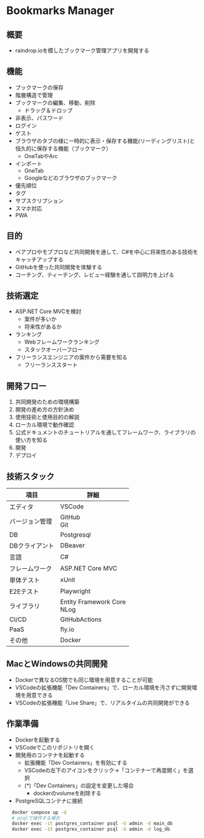 # Bookmarks Manager

## 概要

- raindrop.ioを模したブックマーク管理アプリを開発する

## 機能

- ブックマークの保存
- 階層構造で管理
- ブックマークの編集、移動、削除
  - ドラッグ＆ドロップ
- 非表示、パスワード
- ログイン
- ゲスト
- ブラウザのタブの様に一時的に表示・保存する機能(リーディングリスト)と恒久的に保存する機能（ブックマーク）
  - OneTabやArc
- インポート
  - OneTab
  - Googleなどのブラウザのブックマーク
- 優先順位
- タグ
- サブスクリプション
- スマホ対応
- PWA

## 目的

- ペアプロやモブプロなど共同開発を通して、C#を中心に将来性のある技術をキャッチアップする
- GitHubを使った共同開発を体験する
- コーチング、ティーチング、レビュー経験を通して説明力を上げる

## 技術選定

- ASP.NET Core MVCを検討
  - 案件が多いか
  - 将来性があるか
- ランキング
  - Webフレームワークランキング
  - スタックオーバーフロー
- フリーランスエンジニアの案件から需要を知る
  - フリーランススタート

## 開発フロー

1. 共同開発のための環境構築
2. 開発の進め方の方針決め
3. 使用技術と使用目的の解説
4. ローカル環境で動作確認
5. 公式ドキュメントのチュートリアルを通してフレームワーク、ライブラリの使い方を知る
6. 開発
7. デプロイ

## 技術スタック

| 項目           | 詳細                           |
| -------------- | ------------------------------ |
| エディタ       | VSCode                         |
| バージョン管理 | GitHub</br>Git                 |
| DB             | Postgresql                     |
| DBクライアント | DBeaver                        |
| 言語           | C#                             |
| フレームワーク | ASP.NET Core MVC               |
| 単体テスト     | xUnit                          |
| E2Eテスト      | Playwright                     |
| ライブラリ     | Entity Framework Core</br>NLog |
| CI/CD          | GitHubActions                  |
| PaaS           | fly.io                         |
| その他         | Docker                         |

## MacとWindowsの共同開発

- Dockerで異なるOS間でも同じ環境を用意することが可能
- VSCodeの拡張機能「Dev Containers」で、ローカル環境を汚さずに開発環境を用意できる
- VSCodeの拡張機能「Live Share」で、リアルタイムの共同開発ができる

## 作業準備

- Dockerを起動する
- VSCodeでこのリポジトリを開く
- 開発用のコンテナを起動する
  - 拡張機能「Dev Containers」を有効にする
  - VSCodeの左下のアイコンをクリック→「コンテナーで再度開く」を選択
  - (\*)「Dev Containers」の設定を変更した場合
    - dockerのvolumeを削除する
- PostgreSQLコンテナに接続

```bash
  docker compose up -d
  # psqlで操作する場合
  docker exec -it postgres_container psql -U admin -d main_db
  docker exec -it postgres_container psql -U admin -d log_db
```
